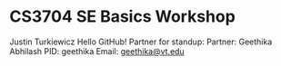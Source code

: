 # CS3704 SE Basics Workshop
Justin Turkiewicz
Hello GitHub!
Partner for standup:
Partner: Geethika Abhilash PID: geethika Email: geethika@vt.edu